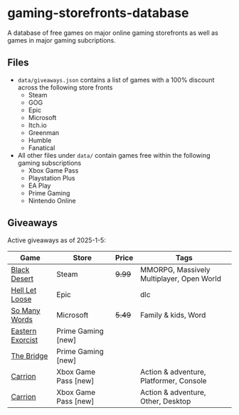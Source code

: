 # gaming-storefronts-database

A database of free games on major online gaming storefronts as well as games in major gaming subcriptions.

## Files

- `data/giveaways.json` contains a list of games with a 100% discount across the following store fronts
  - Steam
  - GOG
  - Epic
  - Microsoft
  - Itch.io
  - Greenman
  - Humble
  - Fanatical
- All other files under `data/` contain games free within the following gaming subscriptions
  - Xbox Game Pass
  - Playstation Plus
  - EA Play
  - Prime Gaming
  - Nintendo Online

## Giveaways

Active giveaways as of 2025-1-5:

| Game | Store | Price | Tags |
| --- | --- | --- | --- |
| [Black Desert](https://store.steampowered.com/app/582660/Black_Desert) | Steam | ~~9.99~~ | MMORPG, Massively Multiplayer, Open World |
| [Hell Let Loose](https://store.epicgames.com/en-US/p/hell-let-loose-03f036) | Epic |  | dlc |
| [So Many Words](https://apps.microsoft.com/detail/9nkfvnc60z4c) | Microsoft | ~~5.49~~ | Family & kids, Word |
| [Eastern Exorcist](https://gaming.amazon.com/eastern-exorcist-epic/dp/amzn1.pg.item.67d510f7-411a-4354-babd-9963b8cc0423?ref_=SM_EasternExorcist_S01_FGWP_CRWN) | Prime Gaming [new] |  |  |
| [The Bridge](https://gaming.amazon.com/the-bridge-epic/dp/amzn1.pg.item.2dbd6cad-aa05-4346-9c42-7413f692ed66?ref_=SM_TheBridge_S02_FGWP_CRWN) | Prime Gaming [new] |  |  |
| [Carrion](https://www.xbox.com/en-en/games/store/-/9NPKKNBJ258V) | Xbox Game Pass [new] |  | Action & adventure, Platformer, Console |
| [Carrion](https://www.xbox.com/en-en/games/store/-/9MSMJH3C6TKR) | Xbox Game Pass [new] |  | Action & adventure, Other, Desktop |
